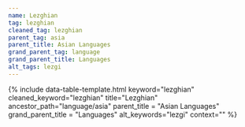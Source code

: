 ```yaml
---
name: Lezghian
tag: lezghian
cleaned_tag: lezghian
parent_tag: asia
parent_title: Asian Languages
grand_parent_tag: language
grand_parent_title: Languages
alt_tags: lezgi
---
```


{% include data-table-template.html 
  keyword="lezghian" 
  cleaned_keyword="lezghian" 
  title="Lezghian"
  ancestor_path="language/asia" 
  parent_title = "Asian Languages"
  grand_parent_title = "Languages"
  alt_keywords="lezgi"
  context=""
%}

